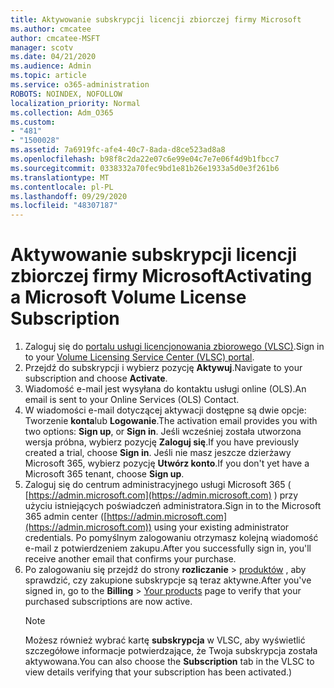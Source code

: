 ```yaml
---
title: Aktywowanie subskrypcji licencji zbiorczej firmy Microsoft
ms.author: cmcatee
author: cmcatee-MSFT
manager: scotv
ms.date: 04/21/2020
ms.audience: Admin
ms.topic: article
ms.service: o365-administration
ROBOTS: NOINDEX, NOFOLLOW
localization_priority: Normal
ms.collection: Adm_O365
ms.custom:
- "481"
- "1500028"
ms.assetid: 7a6919fc-afe4-40c7-8ada-d8ce523ad8a8
ms.openlocfilehash: b98f8c2da22e07c6e99e04c7e7e06f4d9b1fbcc7
ms.sourcegitcommit: 0338332a70fec9bd1e81b26e1933a5d0e3f261b6
ms.translationtype: MT
ms.contentlocale: pl-PL
ms.lasthandoff: 09/29/2020
ms.locfileid: "48307187"
---
```

# <a name="activating-a-microsoft-volume-license-subscription"></a><span data-ttu-id="00f6a-102">Aktywowanie subskrypcji licencji zbiorczej firmy Microsoft</span><span class="sxs-lookup"><span data-stu-id="00f6a-102">Activating a Microsoft Volume License Subscription</span></span>

1. <span data-ttu-id="00f6a-103">Zaloguj się do [portalu usługi licencjonowania zbiorowego (VLSC)](https://go.microsoft.com/fwlink/p/?LinkId=329762).</span><span class="sxs-lookup"><span data-stu-id="00f6a-103">Sign in to your [Volume Licensing Service Center (VLSC) portal](https://go.microsoft.com/fwlink/p/?LinkId=329762).</span></span>
2. <span data-ttu-id="00f6a-104">Przejdź do subskrypcji i wybierz pozycję **Aktywuj**.</span><span class="sxs-lookup"><span data-stu-id="00f6a-104">Navigate to your subscription and choose **Activate**.</span></span>
3. <span data-ttu-id="00f6a-105">Wiadomość e-mail jest wysyłana do kontaktu usługi online (OLS).</span><span class="sxs-lookup"><span data-stu-id="00f6a-105">An email is sent to your Online Services (OLS) Contact.</span></span>
4. <span data-ttu-id="00f6a-106">W wiadomości e-mail dotyczącej aktywacji dostępne są dwie opcje: Tworzenie **konta**lub **Logowanie**.</span><span class="sxs-lookup"><span data-stu-id="00f6a-106">The activation email provides you with two options: **Sign up**, or **Sign in**.</span></span> <span data-ttu-id="00f6a-107">Jeśli wcześniej została utworzona wersja próbna, wybierz pozycję **Zaloguj się**.</span><span class="sxs-lookup"><span data-stu-id="00f6a-107">If you have previously created a trial, choose **Sign in**.</span></span> <span data-ttu-id="00f6a-108">Jeśli nie masz jeszcze dzierżawy Microsoft 365, wybierz pozycję **Utwórz konto**.</span><span class="sxs-lookup"><span data-stu-id="00f6a-108">If you don't yet have a Microsoft 365 tenant, choose **Sign up**.</span></span>
5. <span data-ttu-id="00f6a-109">Zaloguj się do centrum administracyjnego usługi Microsoft 365 ( [https://admin.microsoft.com](https://admin.microsoft.com) ) przy użyciu istniejących poświadczeń administratora.</span><span class="sxs-lookup"><span data-stu-id="00f6a-109">Sign in to the Microsoft 365 admin center ([https://admin.microsoft.com](https://admin.microsoft.com)) using your existing administrator credentials.</span></span> <span data-ttu-id="00f6a-110">Po pomyślnym zalogowaniu otrzymasz kolejną wiadomość e-mail z potwierdzeniem zakupu.</span><span class="sxs-lookup"><span data-stu-id="00f6a-110">After you successfully sign in, you'll receive another email that confirms your purchase.</span></span>
6. <span data-ttu-id="00f6a-111">Po zalogowaniu się przejdź do strony **rozliczanie** \> [produktów](https://go.microsoft.com/fwlink/p/?linkid=842054) , aby sprawdzić, czy zakupione subskrypcje są teraz aktywne.</span><span class="sxs-lookup"><span data-stu-id="00f6a-111">After you've signed in, go to the **Billing** \> [Your products](https://go.microsoft.com/fwlink/p/?linkid=842054) page to verify that your purchased subscriptions are now active.</span></span> 
    > [!NOTE]
    > <span data-ttu-id="00f6a-112">Możesz również wybrać kartę **subskrypcja** w VLSC, aby wyświetlić szczegółowe informacje potwierdzające, że Twoja subskrypcja została aktywowana.</span><span class="sxs-lookup"><span data-stu-id="00f6a-112">You can also choose the **Subscription** tab in the VLSC to view details verifying that your subscription has been activated.)</span></span>
